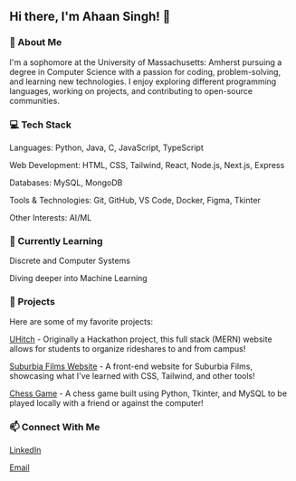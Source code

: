 ## Hi there, I'm Ahaan Singh! 👋

### 🚀 About Me

I'm a sophomore at the University of Massachusetts: Amherst pursuing a degree in Computer Science with a passion for coding, problem-solving, and learning new technologies. I enjoy exploring different programming languages, working on projects, and contributing to open-source communities.

### 💻 Tech Stack

Languages: Python, Java, C, JavaScript, TypeScript

Web Development: HTML, CSS, Tailwind, React, Node.js, Next.js, Express

Databases: MySQL, MongoDB

Tools & Technologies: Git, GitHub, VS Code, Docker, Figma, Tkinter

Other Interests: AI/ML

### 🌱 Currently Learning

Discrete and Computer Systems

Diving deeper into Machine Learning

### 📌 Projects

Here are some of my favorite projects:

[UHitch](https://github.com/ahaan0502/UHitch) - Originally a Hackathon project, this full stack (MERN) website allows for students to organize rideshares to and from campus!

[Suburbia Films Website](https://github.com/ahaan0502/Suburbia-Films-Website) - A front-end website for Suburbia Films, showcasing what I've learned with CSS, Tailwind, and other tools!

[Chess Game](https://github.com/ahaan0502/Chess-Game) - A chess game built using Python, Tkinter, and MySQL to be played locally with a friend or against the computer!

### 📫 Connect With Me

[LinkedIn](www.linkedin.com/in/ahaan-singh-39248622b)

[Email](mailto:ahaan_singh@hotmail.com)
